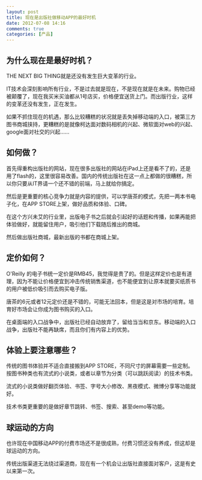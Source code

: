```yaml
---
layout: post
title: 现在是出版社做移动APP的最好时机
date: 2012-07-08 14:16
comments: true
categories: [产品]
---
```

<h2>为什么现在是最好时机？</h2>
THE NEXT BIG THING就是还没有发生巨大变革的行业。

IT技术会深刻影响所有行业，不是过去就是现在，不是现在就是在未来。购物已经被颠覆了，现在我买米买油都从1号店买，价格便宜送货上门。而出版行业，这样的变革还没有发生，正在发生。

如果不抓住现在的机遇，那么比较糟糕的状况就是丢失掉移动端的入口，被第三方图书商城挟持，更糟糕的是就像柯达面对数码相机的兴起、微软面对web的兴起、google面对社交的兴起……
<h2>如何做？</h2>
首先得重构出版社的网站，现在很多出版社的网站在iPad上还是看不了的，还是用了flash的，这里很容易改善。国内的传统出版社在这一点上都做的很糟糕，所以你只要从IT界请一个还不错的前端，马上就给你搞定。

然后是更重要的核心竞争力就是内容的提供，可以学唐茶的模式，先把一两本书电子化，在APP STORE上架，做好品质和体验、口碑。

在这个方兴未艾的行业里，出版电子书之后就会引起好的话题和传播，如果再能把体验做好，就能留住用户，吸引他们下载随后推出的商城。

然后做出版社商城，最新出版的书都在商城上架。
<h2>定价如何？</h2>
O'Reilly 的电子书统一定价是RMB45，我觉得是贵了的。但是这样定价也是有道理，因为不能让价格便宜到冲击传统销售渠道，也不能便宜到让原本就要买纸质书的用户被低价吸引而去购买电子版。

唐茶的6元或者12元定价还是不错的，可能无法回本，但是这是对市场的培育。培育好市场会让你成为图书购买的入口。

在桌面端的入口战争中，出版社已经自动放弃了，留给当当和京东。移动端的入口战争，出版社不能再缺席，而且你们有内容上的优势。
<h2>体验上要注意哪些？</h2>
传统的图书体验并不适合直接搬到APP STORE，不同尺寸的屏幕需要一些定制。按图书种类也有流式的小说类，或者以章节为分类（可以跳跃阅读）的技术书类。

流式的小说类做好翻页体验、书签、字号大小修改、黑夜模式、微博分享等功能就好。

技术书类更重要的是做好章节跳转、书签、搜索、甚至demo等功能。
<h2>球运动的方向</h2>
也许现在中国移动APP的付费市场还不是很成熟，付费习惯还没有养成，但这却是球运动的方向。

传统出版渠道无法绕过渠道商，现在有一个机会让出版社直接面对客户，这是有史以来第一次。

